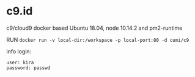 # c9.id
c9/cloud9 docker based Ubuntu 18.04, node 10.14.2 and pm2-runtime


RUN  `docker run -v local-dir:/workspace -p local-port:80 -d cumi/c9` 

info login:
```
user: kira
password: passwd
```
